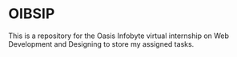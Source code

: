 # OIBSIP
This is a repository for the Oasis Infobyte virtual internship on Web Development and Designing to store my assigned tasks.  


